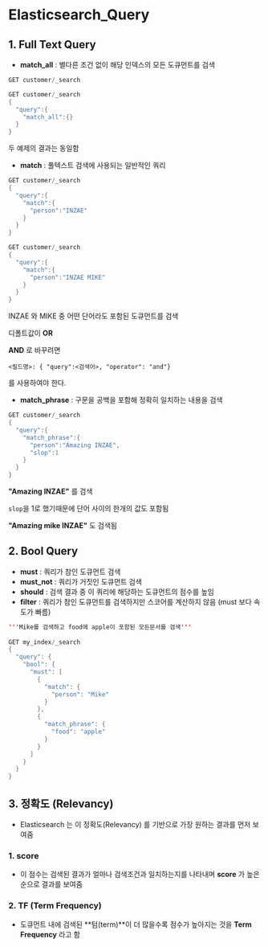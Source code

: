 # Elasticsearch_Query

## 1. Full Text Query

- __match_all__ : 별다른 조건 없이 해당 인덱스의 모든 도큐먼트를 검색

```java
GET customer/_search
```

```java
GET customer/_search
{
  "query":{
    "match_all":{}
  }
}
```

두 예제의 결과는 동일함



- __match__ : 풀텍스트 검색에 사용되는 일반적인 쿼리

```java
GET customer/_search
{
  "query":{
    "match":{
      "person":"INZAE"
    }
  }
}
```

```java
GET customer/_search
{
  "query":{
    "match":{
      "person":"INZAE MIKE"
    }
  }
}
```

INZAE 와 MIKE 중 어떤 단어라도 포함된 도큐먼트를 검색

디폴트값이 __OR__

__AND__ 로 바꾸려면 

`<필드명>: { "query":<검색어>, "operator": "and"}`

를 사용하여야 한다.



- __match_phrase__ : 구문을 공백을 포함해 정확히 일치하는 내용을 검색



```java
GET customer/_search
{
  "query":{
    "match_phrase":{
      "person":"Amazing INZAE",
      "slop":1
    }
  }
}
```

__"Amazing INZAE"__ 를 검색 

`slop`을 1로 했기때문에 단어 사이의 한개의 값도 포함됨

__"Amazing mike INZAE"__ 도 검색됨





## 2. Bool Query

- __must__ : 쿼리가 참인 도큐먼트 검색
- __must_not__ : 쿼리가 거짓인 도큐먼트 검색
- __should__ : 검색 결과 중 이 쿼리에 해당하는 도큐먼트의 점수를 높임
- __filter__ : 쿼리가 참인 도큐먼트를 검색하지만 스코어를 계산하지 않음 (must 보다 속도가 빠름)



```java
'''Mike를 검색하고 food에 apple이 포함된 모든문서를 검색'''
  
GET my_index/_search
{
  "query": {
    "bool": {
      "must": [
        {
          "match": {
            "person": "Mike"
          }
        },
        {
          "match_phrase": {
            "food": "apple"
          }
        }
      ]
    }
  }
}
```





## 3. 정확도 (Relevancy)

- Elasticsearch 는 이 정확도(Relevancy) 를 기반으로 가장 원하는 결과를 먼저 보여줌



### 1. score

- 이 점수는 검색된 결과가 얼마나 검색조건과 일치하는지를 나타내며 __score__ 가 높은 순으로 결과를 보여줌



### 2. TF (Term Frequency)

- 도큐먼트 내에 검색된 **텀(term)**이 더 많을수록 점수가 높아지는 것을 **Term Frequency** 라고 함

